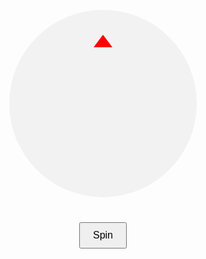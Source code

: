 <!DOCTYPE html>
<html lang="en">
<head>
<meta charset="UTF-8">
<meta name="viewport" content="width=device-width, initial-scale=1.0">
<title>Spin the Wheel</title>
<style>
  body {
    font-family: Arial, sans-serif;
    text-align: center;
  }
  #wheel {
    width: 300px;
    height: 300px;
    background-color: #f2f2f2;
    border-radius: 50%;
    position: relative;
    margin: 20px auto;
  }
  #pointer {
    width: 0;
    height: 0;
    border-left: 15px solid transparent;
    border-right: 15px solid transparent;
    border-bottom: 20px solid red;
    position: absolute;
    top: 40px;
    left: 50%;
    transform: translateX(-50%);
  }
  #spinBtn {
    margin-top: 20px;
    padding: 10px 20px;
    font-size: 16px;
    cursor: pointer;
  }
</style>
</head>
<body>
<div id="wheel">
  <div id="pointer"></div>
</div>
<button id="spinBtn">Spin</button>
<script>
  const sectors = [
    { name: "50 Points", value: 50 },
    { name: "30 Points", value: 30 },
    { name: "20 Points", value: 20 },
    { name: "10 Points", value: 10 },
    { name: "5 Points", value: 5 },
    { name: "2 Points", value: 2 }
  ];
  const wheel = document.getElementById('wheel');
  const pointer = document.getElementById('pointer');
  const spinBtn = document.getElementById('spinBtn');
  const spinDuration = 5000; // in milliseconds
  let spinning = false;
  spinBtn.addEventListener('click', spinWheel);
  function spinWheel() {
    if (spinning) return;
    spinning = true;
    const randomDegree = Math.floor(Math.random() * 360);
    const rotation = 3600 + randomDegree;
    wheel.style.transition = `transform ${spinDuration / 1000}s ease-out`;
    wheel.style.transform = `rotate(${rotation}deg)`;
    setTimeout(() => {
      const deg = rotation % 360;
      let sectorIndex = Math.floor(deg / (360 / sectors.length));
      const result = sectors[sectorIndex];
      const token = localStorage.getItem('jwtToken');
      if (!token) {
          console.error('JWT token not found.');
          return;
      }
      try {
          var base64Url = token.split('.')[1];
          var base64 = base64Url.replace(/-/g, '+').replace(/_/g, '/');
          var jsonPayload = decodeURIComponent(window.atob(base64).split('').map(function(c) {
              return '%' + ('00' + c.charCodeAt(0).toString(16)).slice(-2);
          }).join(''));
          const decodedToken = JSON.parse(jsonPayload);
          const userId = decodedToken.user_id;
          // Send POST request to backend
          const data = {
              userId: userId,
              points: result.value
          };
          fetch('http://127.0.0.1:5000/leaderboard', {
              method: 'POST',
              headers: {
                  'Content-Type': 'application/json'
              },
              body: JSON.stringify(data)
          })
          .then(response => {
              if (!response.ok) {
                  throw new Error('Network response was not ok');
              }
              return response.json();
          })
          .then(data => {
              console.log('POST request successful:', data);
          })
          .catch(error => {
              console.error('Error making POST request:', error);
          });
      } catch (error) {
          console.error('Error decoding JWT token:', error);
      }
      alert(`You won ${result.name}!`);
      spinning = false;
    }, spinDuration);
  }
</script>
</body>
</html>